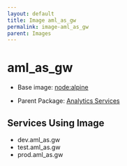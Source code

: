 ```yaml
---
layout: default
title: Image aml_as_gw
permalink: image-aml_as_gw
parent: Images
---
```

# aml_as_gw

* Base image:  [node:alpine](image-node:alpine)

* Parent Package: [Analytics Services](package--edgemere-aml-as)


## Services Using Image
* dev.aml_as.gw
* test.aml_as.gw
* prod.aml_as.gw

